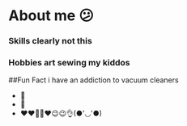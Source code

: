 # About me 😕






### Skills  clearly not this 
### Hobbies  art sewing my kiddos





##Fun Fact  i have an addiction to vacuum cleaners

- 🥇
- 🍪
- ❤❤💖💖❤😉😉👌(●'◡'●)
